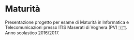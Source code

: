# Maturità
Presentazione progetto per esame di Maturità in Informatica e Telecomunicazioni presso ITIS Maserati di Voghera (PV) 🇮🇹.
</br>Anno scolastico 2016/2017.
